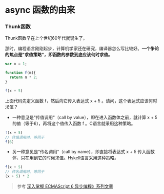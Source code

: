# async 函数的由来

### Thunk函数
Thunk函数早在上个世纪60年代就诞生了。

那时，编程语言刚刚起步，计算机学家还在研究，编译器怎么写比较好。**一个争论的焦点是"求值策略"，即函数的参数到底应该何时求值。**

```javascript
var x = 1;

function f(m){
  return m * 2;     
}

f(x + 5)
```
上面代码先定义函数 f，然后向它传入表达式 x + 5 。请问，这个表达式应该何时求值？
- 一种意见是"传值调用"（call by value），即在进入函数体之前，就计算 x + 5 的值（等于6），再将这个值传入函数 f 。C语言就采用这种策略。

```javascript
f(x + 5)
// 传值调用时，等同于
f(6)
```

- 另一种意见是"传名调用"（call by name），即直接将表达式 x + 5 传入函数体，只在用到它的时候求值。Hskell语言采用这种策略。

```javascript
f(x + 5)
// 传名调用时，等同于
(x + 5) * 2
```


> 参考 [深入掌握 ECMAScript 6 异步编程》系列文章](http://www.ruanyifeng.com/blog/2015/05/thunk.html)